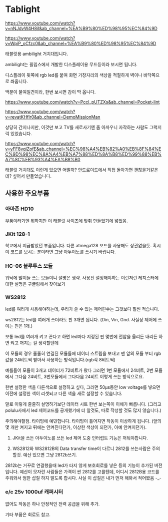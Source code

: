 # Tablight

https://www.youtube.com/watch?v=nNJdvW4H8iI&ab_channel=%EA%B9%80%ED%98%95%EC%84%9D

https://www.youtube.com/watch?v=WpiP_oCfzc0&ab_channel=%EA%B9%80%ED%98%95%EC%84%9D

태블릿용 ambilight 거치대입니다.

ambilight는 필립스에서 개발한 디스플레이용 무드등이라 보시면 됩니다.

디스플레이 뒷쪽에 rgb led를 붙여 화면 가장자리의 색상을 적절하게 벽이나 바닥쪽으로 쏴줍니다.

백문이 불여일견이라, 한번 보시면 감이 딱 옵니다.

https://www.youtube.com/watch?v=PccI_pUTZXs&ab_channel=Pocket-lint

https://www.youtube.com/watch?v=revatKHflr0&ab_channel=DemoMissionMan

상당히 간지나지만, 이것만 보고 TV를 새로사기엔 좀 아까우니 자작하는 사람도 그럭저럭 있었습니다.

https://www.youtube.com/watch?v=yFF8vqlZofE&ab_channel=%EC%98%A4%EB%82%A0%EB%8F%84%EC%9D%98%EC%8A%A4%EB%A7%88%ED%8A%B8%ED%99%88%EB%A7%8C%EB%93%A4%EA%B8%B0

태블릿 거치대도 이런게 있으면 어떨까? 안드로이드에서 직접 돌아가면 괜찮을거같은데? 싶어서 만들었습니다.

## 사용한 주요부품

### 아마존 HD10 

부품이라기엔 뭐하지만 이 태블릿 사이즈에 맞춰 만들었기에 넣었음.

### JKit 128-1

학교에서 지급받았던 부품입니다. 다른 atmega128 보드를 사용해도 상관없을듯. 혹시 이 코드를 보시는 분이라면 그냥 아두이노를 쓰시기 바랍니다.

### HC-06 블루투스 모듈

워낙에 많이들 쓰는 모듈이니 설명은 생략. 사용전 설정해야하는 이런저런 레지스터에 대한 설명은 구글링해서 찾아보기

### WS2812

led를 여러개 사용해야하는데, 우리가 쓸 수 있는 제어핀수는 그것보다 훨씬 적습니다.

ws2812는 led를 여러개 쓰더라도 핀 3개면 됩니다. (Din, Vin, Gnd. 사실상 제어에 쓰이는 핀은 1개.)

보통 led를 여러개 켜고 끈다고 하면 led마다 지정된 핀 몇번에 전압을 올리든 내리든 하면 켜고 꺼지는 걸 생각할텐데

이 모듈의 경우 줄줄히 연결된 모듈들에 데이터 스트림을 보내고 맨 앞의 모듈 부터 rgb값을 24비트씩 받아서 사용하는 방식입니다.(rgb각 8비트씩)

예를들어 모듈이 3개고 데이터가 72비트가 왔다 그러면 1번 모듈에서 24비트, 2번 모듈에서 그다음 24비트, 3번모듈에서 그다다음 24비트 이렇게 쓰는 방식으로요.

한번 설정한 색을 다른색으로 설정하고 싶다, 그러면 50µs동안 low voltage를 넣으면 이전에 설정한 색이 리셋되고 다른 색을 새로 설정할 수 있습니다.

말로 이렇게 줄줄히 설명하기보단 데이터 시트 한번 보는쪽이 이해가 빠릅니다. (그리고 polulu사에서 led 제어코드를 공개했기에 더 알것도, 따로 작성할 것도 많지 않습니다.)

주의해야할점. 타이밍에 예민합니다. 타이밍이 틀어지면 작동이 이상하게 됩니다. (앞의 몇 개만 켜지고 뒤에는 안켜진다던가, 이상한 색상이 되던가, 아예 안켜지던가).

1. JKit을 쓰든 아두이노를 쓰든 led 제어 도중 인터럽트 기능은 꺼둬야합니다.

2. WS2812와 WS2812B의 Data transfer time이 다르니 2812를 쓰는사람은 주의할것. 예산 있으면 그냥 2812b쓰기.

2812b는 거꾸로 연결했을때 led가 타지 않게 보호회로를 넣은 등의 기능이 추가된 버전입니다.
예산이 모자란 사람들은 가격이 싼 2812를 고를텐데, 어디서 2812B용 코드를 주워와서 엄한 삽질 하지 말도록 합시다.
사실 이 삽질은 내가 먼저 해봐서 적어봤음 -_-

### e/c 25v 1000uf 캐퍼시터

없어도 작동은 하나 안정적인 전력 공급을 위해 추가.

기타 부품은 회로도 참고.

